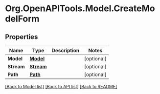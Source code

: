 # Org.OpenAPITools.Model.CreateModelForm

## Properties

Name | Type | Description | Notes
------------ | ------------- | ------------- | -------------
**Model** | [**Model**](Model.md) |  | [optional] 
**Stream** | [**Stream**](Stream.md) |  | [optional] 
**Path** | [**Path**](Path.md) |  | [optional] 

[[Back to Model list]](../../README.md#documentation-for-models) [[Back to API list]](../../README.md#documentation-for-api-endpoints) [[Back to README]](../../README.md)

